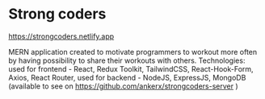 # Strong coders

https://strongcoders.netlify.app

MERN application created to motivate programmers to workout more often by having possibility to share their workouts with others.
Technologies:
used for frontend - React, Redux Toolkit, TailwindCSS, React-Hook-Form, Axios, React Router,
used for backend - NodeJS, ExpressJS, MongoDB (available to see on https://github.com/ankerx/strongcoders-server )
